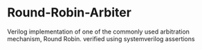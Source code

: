 # Round-Robin-Arbiter
Verilog implementation of one of the commonly used arbitration mechanism, Round Robin. verified using systemverilog assertions  
